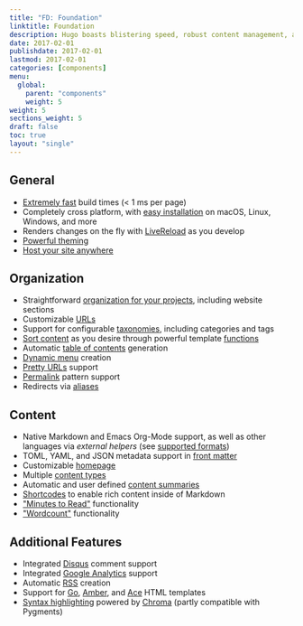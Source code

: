 ```yaml
---
title: "FD: Foundation"
linktitle: Foundation
description: Hugo boasts blistering speed, robust content management, and a powerful templating language making it a great fit for all kinds of static websites.
date: 2017-02-01
publishdate: 2017-02-01
lastmod: 2017-02-01
categories: [components]
menu:
  global:
    parent: "components"
    weight: 5
weight: 5
sections_weight: 5
draft: false
toc: true
layout: "single"
---
```


## General

* [Extremely fast][] build times (&lt; 1 ms per page)
* Completely cross platform, with [easy installation][install] on macOS, Linux, Windows, and more
* Renders changes on the fly with [LiveReload][] as you develop
* [Powerful theming][]
* [Host your site anywhere][hostanywhere]

## Organization

* Straightforward [organization for your projects][], including website sections
* Customizable [URLs][]
* Support for configurable [taxonomies][], including categories and tags
* [Sort content][] as you desire through powerful template [functions][]
* Automatic [table of contents][] generation
* [Dynamic menu][] creation
* [Pretty URLs][] support
* [Permalink][] pattern support
* Redirects via [aliases][]

## Content

* Native Markdown and Emacs Org-Mode support, as well as other languages via *external helpers* (see [supported formats][])
* TOML, YAML, and JSON metadata support in [front matter][]
* Customizable [homepage][]
* Multiple [content types][]
* Automatic and user defined [content summaries][]
* [Shortcodes][] to enable rich content inside of Markdown
* ["Minutes to Read"][pagevars] functionality
* ["Wordcount"][pagevars] functionality

## Additional Features

* Integrated [Disqus][] comment support
* Integrated [Google Analytics][] support
* Automatic [RSS][] creation
* Support for [Go][], [Amber], and [Ace][] HTML templates
* [Syntax highlighting][] powered by [Chroma][] (partly compatible with Pygments)


[Ace]: /templates/alternatives/
[aliases]: /content-management/urls/#aliases
[Amber]: https://github.com/eknkc/amber
[Chroma]: https://github.com/alecthomas/chroma
[content summaries]: /content-management/summaries/
[content types]: /content-management/types/
[Disqus]: https://disqus.com/
[Dynamic menu]: /templates/menus/
[Extremely fast]: https://github.com/bep/hugo-benchmark
[front matter]: /content-management/front-matter/
[functions]: /functions/
[Go]: http://golang.org/pkg/html/template/
[Google Analytics]: https://google-analytics.com/
[homepage]: /templates/homepage/
[hostanywhere]: /hosting-and-deployment/
[install]: /getting-started/installing/
[LiveReload]: /getting-started/usage/
[organization for your projects]: /getting-started/directory-structure/
[pagevars]: /variables/page/
[Permalink]: /content-management/urls/#permalinks
[Powerful theming]: /themes/
[Pretty URLs]: /content-management/urls/
[RSS]: /templates/rss/
[Shortcodes]: /content-management/shortcodes/
[sort content]: /templates/
[supported formats]: /content-management/formats/
[Syntax highlighting]: /tools/syntax-highlighting/
[table of contents]: /content-management/toc/
[taxonomies]: /content-management/taxonomies/
[URLs]: /content-management/urls/
